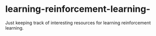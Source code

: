 # learning-reinforcement-learning-
Just keeping track of interesting resources for learning reinforcement learning.
